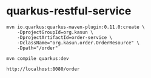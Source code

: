 # quarkus-restful-service




```
mvn io.quarkus:quarkus-maven-plugin:0.11.0:create \
    -DprojectGroupId=org.kasun \
    -DprojectArtifactId=order-service \
    -DclassName="org.kasun.order.OrderResource" \
    -Dpath="/order"
```


```
mvn compile quarkus:dev
```

```
http://localhost:8080/order
```